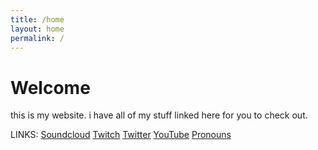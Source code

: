 ```yaml
---
title: /home
layout: home
permalink: /
---
```


# Welcome
this is my website. i have all of my stuff linked here for you to check out.

LINKS:
<a href="https://soundcloud.com/reltale">Soundcloud</a>
<a href="https://www.twitch.tv/reltale">Twitch</a>
<a href="https://twitter.com/Reltale">Twitter</a>
<a href="https://www.youtube.com/channel/UCzuWPOAC3zUARMKfT-RVMkQ">YouTube</a>
<a href="https://en.pronouns.page/@reltale">Pronouns</a>
